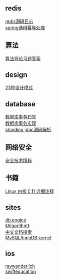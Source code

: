## redis
[redis源码日志](http://wiki.jikexueyuan.com/project/redis/)<br/>
[spring通用幂等处理](https://www.jianshu.com/p/797d19f1efe9)

## 算法
[算法导论习题答案](https://walkccc.github.io/CLRS/)


## design
[23种设计模式](https://refactoringguru.cn/design-patterns/)


## database
[数据库事务扫盲](https://www.cnblogs.com/fjdingsd/p/5273008.html)<br/>
[数据库事务实现](https://tech.meituan.com/innodb-lock.html)<br/>
[sharding jdbc源码解析](http://www.iocoder.cn/categories/Sharding-JDBC/?cnblog)<br/>

## 网络安全
[安全技术精粹](https://paper.seebug.org)

## 书籍
[Linux 内核 0.11 详细注释](http://oldlinux.org/download/clk011.pdf)

## sites
[db engine](https://db-engines.com)<br/>
[《Algorithm》](http://algs4.cs.princeton.edu)<br/>
[中文文档搜索](http://shouce.jb51.net)<br/>
[MySQL/InnoDB kernel](http://www.gpfeng.com/)

## ios
[raywenderlich](https://www.raywenderlich.com/)<br/>
[swifteducation](http://swifteducation.github.io)<br/>
